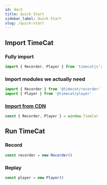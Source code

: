 ```yaml
---
id: doc2
title: Quick Start
sidebar_label: Quick Start
slug: /quick-start
---
```


## Import TimeCat

### Fully import
```ts
import { Recorder, Player } from 'timecatjs';
```

### Import modules we actually need

```ts
import { Recorder } from '@timecat/recorder'
import { Player } from '@timecat/player'
```

### [Import from CDN](/docs/#import-in-browser)
```ts
const { Recorder, Player } = window.TimeCat
```
## Run TimeCat

### Record

```ts
const recorder = new Recorder()
```
### Replay

```ts
const player = new Player()
```
